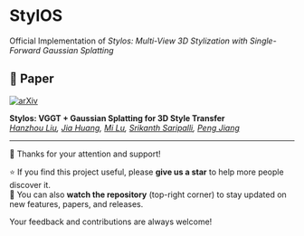 # StylOS
Official Implementation of *Stylos: Multi-View 3D Stylization with Single-Forward Gaussian Splatting*

## 📄 Paper
[![arXiv](https://img.shields.io/badge/arXiv-2509.26455-b31b1b.svg)](https://arxiv.org/abs/2509.26455)

**Stylos: VGGT + Gaussian Splatting for 3D Style Transfer**  
*[Hanzhou Liu](https://hanzhouliu.github.io/), 
[Jia Huang](https://scholar.google.com/citations?user=5F41hjgAAAAJ&hl=en), 
[Mi Lu](https://engineering.tamu.edu/electrical/profiles/mlu.html), 
[Srikanth Saripalli](https://engineering.tamu.edu/mechanical/profiles/saripalli.html), 
[Peng Jiang](https://scholar.google.com/citations?user=jW34BjIAAAAJ&hl=en)*

---

👋 Thanks for your attention and support!  

⭐ If you find this project useful, please **give us a star** to help more people discover it.  
👀 You can also **watch the repository** (top-right corner) to stay updated on new features, papers, and releases.  

Your feedback and contributions are always welcome!
